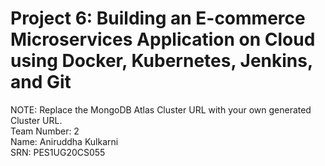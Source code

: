 # Project 6: Building an E-commerce Microservices Application on Cloud using Docker, Kubernetes, Jenkins, and Git
NOTE: Replace the MongoDB Atlas Cluster URL with your own generated Cluster URL. 
<br/>
Team Number: 2
<br/>
Name: Aniruddha Kulkarni
<br/>
SRN: PES1UG20CS055 
